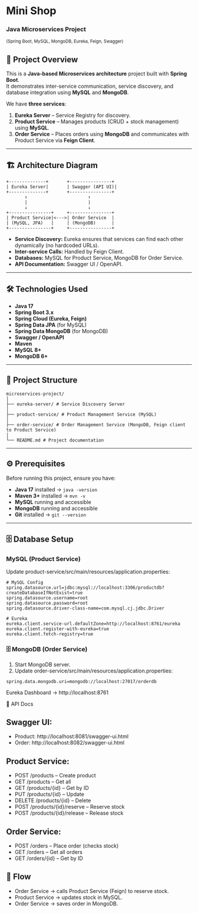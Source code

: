 # Mini Shop
### Java Microservices Project 
<sub> (Spring Boot, MySQL, MongoDB, Eureka, Feign, Swagger) </sub>

## 📌 Project Overview
This is a **Java-based Microservices architecture** project built with **Spring Boot**.  
It demonstrates inter-service communication, service discovery, and database integration using **MySQL** and **MongoDB**.  

We have **three services**:
1. **Eureka Server** – Service Registry for discovery.
2. **Product Service** – Manages products (CRUD + stock management) using **MySQL**.
3. **Order Service** – Places orders using **MongoDB** and communicates with Product Service via **Feign Client**.

---

## 🏗 Architecture Diagram
```
+--------------+       +----------------+
| Eureka Server|       | Swagger (API UI)|
+--------------+       +----------------+
       ↑                       ↑
       |                       |
       ↓                       ↓
+----------------+     +----------------+
| Product Service|<--->| Order Service  |
| (MySQL, JPA)   |     | (MongoDB)      |
+----------------+     +----------------+

```

- **Service Discovery:** Eureka ensures that services can find each other dynamically (no hardcoded URLs).
- **Inter-service Calls:** Handled by Feign Client.
- **Databases:** MySQL for Product Service, MongoDB for Order Service.
- **API Documentation:** Swagger UI / OpenAPI.

---

## 🛠 Technologies Used
- **Java 17**
- **Spring Boot 3.x**
- **Spring Cloud (Eureka, Feign)**
- **Spring Data JPA** (for MySQL)
- **Spring Data MongoDB** (for MongoDB)
- **Swagger / OpenAPI**
- **Maven**
- **MySQL 8+**
- **MongoDB 6+**

---

## 📂 Project Structure
```
microservices-project/
│
├── eureka-server/ # Service Discovery Server
│
├── product-service/ # Product Management Service (MySQL)
│
├── order-service/ # Order Management Service (MongoDB, Feign client to Product Service)
│
└── README.md # Project documentation
```

---

## ⚙ Prerequisites
Before running this project, ensure you have:
- **Java 17** installed → `java -version`
- **Maven 3+** installed → `mvn -v`
- **MySQL** running and accessible
- **MongoDB** running and accessible
- **Git** installed → `git --version`

---

## 🗄 Database Setup

### MySQL (Product Service)
Update product-service/src/main/resources/application.properties:
```
# MySQL Config
spring.datasource.url=jdbc:mysql://localhost:3306/productdb?createDatabaseIfNotExist=true
spring.datasource.username=root
spring.datasource.password=root
spring.datasource.driver-class-name=com.mysql.cj.jdbc.Driver

# Eureka
eureka.client.service-url.defaultZone=http://localhost:8761/eureka
eureka.client.register-with-eureka=true
eureka.client.fetch-registry=true
```
### 🗄 MongoDB (Order Service)

1. Start MongoDB server.
2. Update order-service/src/main/resources/application.properties:
```
spring.data.mongodb.uri=mongodb://localhost:27017/orderdb

```
Eureka Dashboard → http://localhost:8761

📖 API Docs

## Swagger UI:

- Product: http://localhost:8081/swagger-ui.html
- Order: http://localhost:8082/swagger-ui.html

## Product Service:

- POST /products – Create product
- GET /products – Get all
- GET /products/{id} – Get by ID
- PUT /products/{id} – Update
- DELETE /products/{id} – Delete
- POST /products/{id}/reserve – Reserve stock
- POST /products/{id}/release – Release stock

## Order Service:

- POST /orders – Place order (checks stock)
- GET /orders – Get all orders
- GET /orders/{id} – Get by ID

## 🔗 Flow

- Order Service → calls Product Service (Feign) to reserve stock.
- Product Service → updates stock in MySQL.
- Order Service → saves order in MongoDB.





